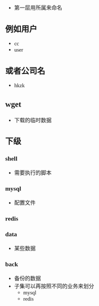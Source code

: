<span  style="font-family: Simsun,serif; font-size: 17px; ">

- 第一层用所属来命名

## 例如用户

- cc
- user

## 或者公司名

- hkzk

## wget

- 下载的临时数据

## 下级

### shell

- 需要执行的脚本

### mysql

- 配置文件

### redis

### data

- 某些数据

### back

- 备份的数据
- 子集可以再按照不同的业务来划分
    - mysql
    - redis



</span>